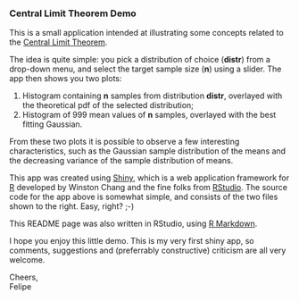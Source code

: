 ### Central Limit Theorem Demo

This is a small application intended at illustrating some concepts related to the [Central Limit Theorem](http://www.math.uah.edu/stat/sample/CLT.html).

The idea is quite simple: you pick a distribution of choice (**distr**) 
from a drop-down menu, and select the target sample size (**n**) using a slider. The app then shows you two plots:

1. Histogram containing **n** samples from distribution **distr**, overlayed with the theoretical pdf of the selected distribution;  
2. Histogram of 999 mean values of **n** samples, overlayed with the best fitting Gaussian.

From these two plots it is possible to observe a few interesting characteristics, such as the Gaussian sample distribution of the means and the decreasing variance of the sample distribution of means.

This app was created using [Shiny](http://shiny.rstudio.com), which is a web application framework for [R](http://www.r-project.org) developed by Winston Chang and the fine folks from [RStudio](http://www.rstudio.com). The source code for the app above is somewhat simple, and consists of the two files shown to the right. Easy, right? ;-)

This README page was also written in RStudio, using [R Markdown](http://rmarkdown.rstudio.com).

I hope you enjoy this little demo. This is my very first shiny app, so comments, suggestions and (preferrably constructive) criticism are all very welcome.

Cheers,  
Felipe
